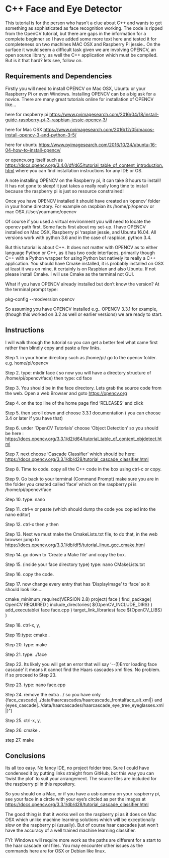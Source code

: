 # C++ Face and Eye Detector

This tutorial is for the person who hasn’t a clue about C++ and wants to get something as sophisticated as face recognition working. 
The code is ripped from the OpenCV tutorial, but there are gaps in the information for a complete beginner so I have added some more text here and tested it for completeness on two machines MAC OSX and Raspberry Pi jessie.. On the surface it would seem a difficult task given we are involving OPENCV, an open source library, as well the C++ application which must be compiled. But is it that hard? lets see, follow on.

## Requirements and Dependencies

Firstly you will need to install OPENCV on Mac OSX, Ubuntu or your Raspberry Pi or even Windows. Installing OPENCV can be a big ask for a novice. There are many great tutorials online for installation of OPENCV like…

here for raspberry pi https://www.pyimagesearch.com/2016/04/18/install-guide-raspberry-pi-3-raspbian-jessie-opencv-3/

here for Mac OSX https://www.pyimagesearch.com/2016/12/05/macos-install-opencv-3-and-python-3-5/

here for ubuntu https://www.pyimagesearch.com/2016/10/24/ubuntu-16-04-how-to-install-opencv/

or opencv.org itself such as https://docs.opencv.org/3.4.0/df/d65/tutorial_table_of_content_introduction.html where you can find installation instructions for any IDE or OS.

A note installing OPENCV on the Raspberry pi, it can take 8 hours to install! It has not gone to sleep! it just takes a really really long time to install because the raspberry pi is just so resource constrained!

Once you have OPENCV installed it should have created an ‘opencv’ folder in your home directory. For example on raspbian its /home/pi/opencv or mac OSX /User/yourname/opencv

Of course if you used a virtual environment you will need to locate the opencv path first. 
Some facts first about my set-up. I have OPENCV installed on Mac OSX, Raspberry pi ‘raspian jessie, and Ubuntu 16.04. All versions work with python 3.6 and in the case of raspbian, python 3.4.

But this tutorial is about C++. It does not matter with OPENCV as to either language Python or C++, as it has two code interfaces, primarily though C++ with a Python wrapper for using Python but natively its really a C++ application.
You should have Cmake installed, it is probably installed on OSX at least it was on mine, it certainly is on Raspbian and also Ubuntu. If not please install Cmake. I will use Cmake as the terminal not GUI.

What if you have OPENCV already installed but don’t know the version? At the terminal prompt type:

pkg-config --modversion opencv

So assuming you have OPENCV installed e.g.. OPENCV 3.3.1 for example, (though this worked on 3.2 as well or earlier versions) we are ready to start.

## Instructions

I will walk through the tutorial  so you can get a better feel what came first rather than blindly copy and paste a few links.

Step 1. in your home directory such as /home/pi/  go to the opencv folder. e.g. home/pi/opencv

Step 2. type: mkdir face ( so now you will have  a directory structure of /home/pi/opencv/face) then type: cd face

Step 3. You should be in the face directory. Lets grab the source code from the web. Open a web Browser and goto https://opencv.org

Step 4. on the top line of the home page find ‘RELEASES’ and click

Step 5. then scroll down and choose 3.3.1 documentation ( you can choose 3.4 or later if you have that)

Step 6.  under ‘OpenCV Tutorials’ choose ‘Object Detection’ so you should be here : https://docs.opencv.org/3.3.1/d2/d64/tutorial_table_of_content_objdetect.html

Step 7.  next choose ‘Cascade Classifier’ which should be here:  https://docs.opencv.org/3.3.1/db/d28/tutorial_cascade_classifier.html

Step 8. Time to code. copy all the C++ code in the box using ctrl-c or copy.

Step 9.  Go back to your terminal (Command Prompt) make sure you are in the folder you created called ‘face’ which on the raspberry pi is /home/pi/opencv/face

Step 10. type: nano

Step 11. ctrl-v or paste (which should dump the code you copied into the nano editor)

Step 12. ctrl-x then y then <enter>

Step 13. Next we must make the CmakeLists.txt file, to do that, in the web browser jump to https://docs.opencv.org/3.3.1/db/df5/tutorial_linux_gcc_cmake.html

Step 14. go down to ‘Create a Make file’ and copy the box.

Step 15. (inside your face directory type) type: nano CMakeLists.txt

Step 16. copy the code.

Step 17. now change every entry that has ‘DisplayImage’ to ‘face’ so it should look like….

cmake_minimum_required(VERSION 2.8)
project( face )
find_package( OpenCV REQUIRED )
include_directories( ${OpenCV_INCLUDE_DIRS} )
add_executable( face face.cpp )
target_link_libraries( face ${OpenCV_LIBS} )

Step 18. ctrl-x, y, <enter>

Step 19.type:  cmake . 

Step 20. type: make

Step 21. type: ./face

Step 22. Its likely you will get an error that will say ‘--(!)Error loading face cascade’ it means it cannot find the Haars cascades xml files. No problem. if so proceed to Step 23.

Step 23. type: nano face.cpp

Step 24. remove the extra ../ so you have only {face_cascade|../data/haarcascades/haarcascade_frontalface_alt.xml|} and {eyes_cascade|../data/haarcascades/haarcascade_eye_tree_eyeglasses.xml|}")

Step 25. ctrl-x, y, <enter>

Step 26. cmake .

step 27. make

## Conclusions

Its all too easy. No fancy IDE, no project folder tree. Sure I could have condensed it by putting links straight from GitHub, but this way you can ‘twist the plot’ to suit your arrangement. The source files are included for the raspberry pi in this repository.

So you should on a Mac, or if you have a usb camera on your raspberry pi, see your face in a circle with your eye’s circled as per the images at  https://docs.opencv.org/3.3.1/db/d28/tutorial_cascade_classifier.html

The good thing is that it works well on the raspberry pi as it does on Mac OSX which unlike machine learning solutions which will be exceptionally slow on the raspberry pi (usually). But of course haar cascades just won’t have the accuracy of a well trained machine learning classifier.

FYI: Windows will require more work as the paths are different for a start to the haar cascade xml files. You may encounter other issues as the commands here are for OSX or Debian like linux.

